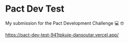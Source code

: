 # Pact Dev Test

My submission for the Pact Development Challenge 💻 🤓

https://pact-dev-test-941tpkuje-dansoutar.vercel.app/
